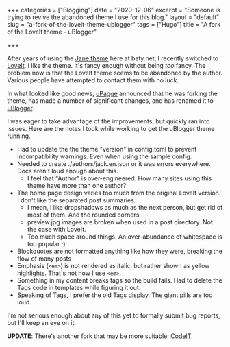 +++
categories = ["Blogging"]
date = "2020-12-06"
excerpt = "Someone is trying to revive the abandoned theme I use for this blog."
layout = "default"
slug = "a-fork-of-the-loveit-theme-ublogger"
tags = ["Hugo"]
title = "A fork of the LoveIt theme - uBlogger"

+++

After years of using the [Jane theme](https://github.com/xianmin/hugo-theme-jane) here at baty.net, I recently switched to [LoveIt](https://github.com/dillonzq/LoveIt). I like the theme. It's fancy enough without being _too_ fancy. The problem now is that the LoveIt theme seems to be abandoned by the author. Various people have attempted to contact them with no luck.

In what looked like good news, [uPagge](https://github.com/uPagge) announced that he was forking the theme, has made a number of significant changes, and has renamed it to [uBlogger](https://github.com/uPagge/uBlogger).

I was eager to take advantage of the improvements, but quickly ran into issues. Here are the notes I took while working to get the uBlogger theme running.

* Had to update the the theme "version" in config.toml to prevent incompatibility warnings. Even when using the sample config.
* Needed to create ./authors/jack.en.json or it was errors everywhere. Docs aren't loud enough about this.
  * I feel that "Author" is over-engineered. How many sites using this theme have more than one author?
* The home page design varies too much from the original LoveIt version. I don't like the separated post summaries.
  * I mean, I like dropshadows as much as the next person, but get rid of most of them. And the rounded corners.
  * preview.jpg images are broken when used in a post directory. Not the case with LoveIt.
  * Too much space around things. An over-abundance of whitespace is too popular :)
* Blockquotes are not formatted anything like how they were, breaking the flow of many posts
* Emphasis (`<em>`) is not rendered as italic, but rather shown as yellow highlights. That's not how I use `<em>`.
* Something in my content breaks tags so the build fails. Had to delete the Tags code in templates while figuring it out.
* Speaking of Tags, I prefer the old Tags display. The giant pills are too loud.

I'm not serious enough about any of this yet to formally submit bug reports, but I'll keep an eye on it.

**UPDATE**: There's another fork that may be more suitable: [CodeIT](https://github.com/sunt-programator/CodeIT)
